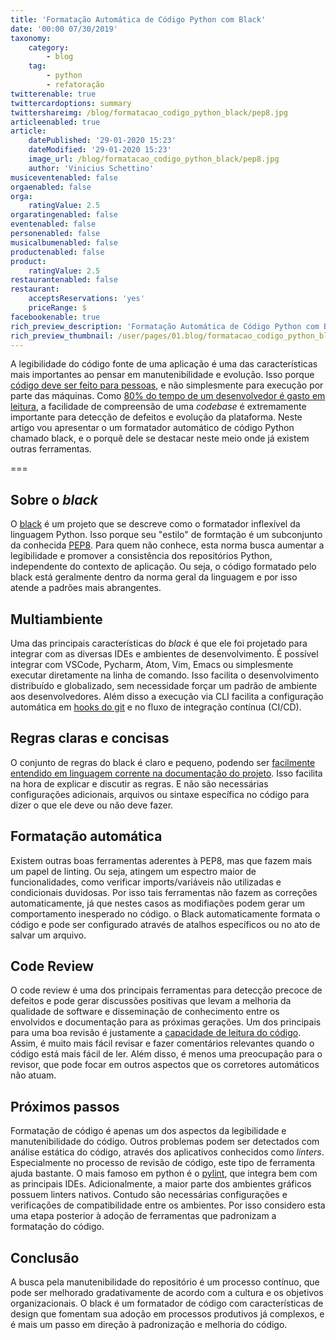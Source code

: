 ```yaml
---
title: 'Formatação Automática de Código Python com Black'
date: '00:00 07/30/2019'
taxonomy:
    category:
        - blog
    tag:
        - python
        - refatoração
twitterenable: true
twittercardoptions: summary
twittershareimg: /blog/formatacao_codigo_python_black/pep8.jpg
articleenabled: true
article:
    datePublished: '29-01-2020 15:23'
    dateModified: '29-01-2020 15:23'
    image_url: /blog/formatacao_codigo_python_black/pep8.jpg
    author: 'Vinicius Schettino'
musiceventenabled: false
orgaenabled: false
orga:
    ratingValue: 2.5
orgaratingenabled: false
eventenabled: false
personenabled: false
musicalbumenabled: false
productenabled: false
product:
    ratingValue: 2.5
restaurantenabled: false
restaurant:
    acceptsReservations: 'yes'
    priceRange: $
facebookenable: true
rich_preview_description: 'Formatação Automática de Código Python com Black '
rich_preview_thumbnail: /user/pages/01.blog/formatacao_codigo_python_black/pep8.jpg
---
```


A legibilidade do código fonte de uma aplicação é uma das características mais importantes ao pensar em manutenibilidade e evolução. Isso porque [código deve ser feito para pessoas](https://medium.com/@ilyothehorrid/writing-code-for-humans-5b80a89f439c), e não simplesmente para execução por parte das máquinas. Como [80% do tempo de um desenvolvedor é gasto em leitura](https://www.quora.com/As-a-programmer-whats-the-percentage-that-you-spend-time-reading-code-and-writing-code), a facilidade de compreensão de uma *codebase* é extremamente importante para detecção de defeitos e evolução da plataforma. Neste artigo vou apresentar o um formatador automático de código Python chamado black, e o porquê dele se destacar neste meio onde já existem outras ferramentas.

===

## Sobre o *black*

O [black](https://black.readthedocs.io/en/stable/) é um projeto que se descreve como o formatador inflexível da linguagem Python. Isso porque seu "estilo" de formtação é um subconjunto da conhecida [PEP8](https://www.python.org/dev/peps/pep-0008/). Para quem não conhece, esta norma busca aumentar a legibilidade e promover a consistência dos repositórios Python, independente do contexto de aplicação. Ou seja, o código formatado pelo black está geralmente dentro da norma geral da linguagem e por isso atende a padrões mais abrangentes.


## Multiambiente
Uma das principais características do *black* é que ele foi projetado para integrar com as diversas IDEs e ambientes de desenvolvimento. É possível integrar com VSCode, Pycharm, Atom, Vim, Emacs ou simplesmente executar diretamente na linha de comando. Isso facilita o desenvolvimento distribuído e globalizado, sem necessidade forçar um padrão de ambiente aos desenvolvedores. Além disso a execução via CLI facilita a configuração automática em [hooks do git](https://git-scm.com/book/pt-br/v1/Customizando-o-Git-Hooks-do-Git) e no fluxo de integração contínua (CI/CD).

## Regras claras e concisas
O conjunto de regras do black é claro e pequeno, podendo ser [facilmente entendido em linguagem corrente na documentação do projeto](https://black.readthedocs.io/en/stable/the_black_code_style.html). Isso facilita na hora de explicar e discutir as regras. E não são necessárias configurações adicionais, arquivos ou sintaxe específica no código para dizer o que ele deve ou não deve fazer.

## Formatação automática
Existem outras boas ferramentas aderentes à PEP8, mas que fazem mais um papel de linting. Ou seja, atingem um espectro maior de funcionalidades, como verificar imports/variáveis não utilizadas e condicionais duvidosas. Por isso tais ferramentas não fazem as correções automaticamente, já que nestes casos as modifiações podem gerar um comportamento inesperado no código. o Black automaticamente formata o código e pode ser configurado através de atalhos específicos ou no ato de salvar um arquivo.

## Code Review
O code review é uma dos principais ferramentas para detecção precoce de defeitos e pode gerar discussões positivas que levam a melhoria da qualidade de software e disseminação de conhecimento entre os envolvidos e documentação para as próximas gerações. Um dos principais para uma boa revisão é justamente a [capacidade de leitura do código](https://smartbear.com/learn/code-review/best-practices-for-peer-code-review/). Assim, é muito mais fácil revisar e fazer comentários relevantes quando o código está mais fácil de ler. Além disso, é menos uma preocupação para o revisor, que pode focar em outros aspectos que os corretores automáticos não atuam.

## Próximos passos
Formatação de código é apenas um dos aspectos da legibilidade e manutenibilidade do código. Outros problemas podem ser detectados com análise estática do código, através dos aplicativos conhecidos como *linters*. Especialmente no processo de revisão de código, este tipo de ferramenta ajuda bastante. O mais famoso em python é o [pylint](https://www.pylint.org/), que integra bem com as principais IDEs. Adicionalmente, a maior parte dos ambientes gráficos possuem linters nativos. Contudo são necessárias configurações e verificações de compatibilidade entre os ambientes. Por isso considero esta uma etapa posterior à adoção de ferramentas que padronizam a formatação do código.

## Conclusão
A busca pela manutenibilidade do repositório é um processo contínuo, que pode ser melhorado gradativamente de acordo com a cultura e os objetivos organizacionais. O black é um formatador de código com características de design que fomentam sua adoção em processos produtivos já complexos, e é mais um passo em direção à padronização e melhoria do código.
